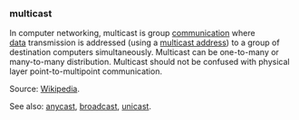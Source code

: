 ### multicast

<p class="c8"><span>In </span><span>computer networking</span><span>, multicast is group </span><span class="c2"><a class="c3" href="#h.w02a6srdng3j">communication</a></span><span>&nbsp;where </span><span class="c2"><a class="c3" href="#h.o783ayrrkc6g">data</a></span><span>&nbsp;transmission</span><span>&nbsp;is addressed (using a </span><span class="c2"><a class="c3" href="#h.obmynoe7gkec">multicast address</a></span><span>) to a group of destination computers simultaneously. Multicast can be </span><span>one-to-many</span><span>&nbsp;or </span><span>many-to-many</span><span>&nbsp;distribution. Multicast should not be confused with physical layer </span><span>point-to-multipoint communication</span><span class="c0">.</span></p><p class="c8"><span>Source: </span><span class="c2"><a class="c3" href="https://www.google.com/url?q=https://en.wikipedia.org/wiki/Multicast&amp;sa=D&amp;source=editors&amp;ust=1706779842753925&amp;usg=AOvVaw3jLxCib-CYDoKunM05bs_f">Wikipedia</a></span><span class="c0">.</span></p><p class="c8"><span>See also: </span><span class="c2"><a class="c3" href="#h.adr8osyk2zcx">anycast</a></span><span>, </span><span class="c2"><a class="c3" href="#h.s1uti8f9ufsv">broadcast</a></span><span>, </span><span class="c2"><a class="c3" href="#h.bqegn99wxkdi">unicast</a></span><span class="c0">.</span></p>